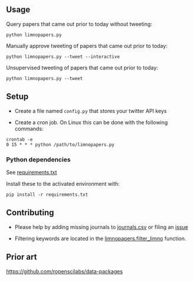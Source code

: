 ## Usage

Query papers that came out prior to today without tweeting:

`python limnopapers.py`

Manually approve tweeting of papers that came out prior to today:

`python limnopapers.py --tweet --interactive`

Unsupervised tweeting of papers that came out prior to today:

`python limnopapers.py --tweet`

## Setup

* Create a file named `config.py` that stores your twitter API keys

* Create a _cron_ job. On Linux this can be done with the following commands:

```
crontab -e 
0 15 * * * python /path/to/limnopapers.py
```

### Python dependencies

See [requirements.txt](requirements.txt)

Install these to the activated environment with:

`pip install -r requirements.txt`

## Contributing

* Please help by adding missing journals to [journals.csv](journals.csv) or filing an [issue](https://github.com/jsta/limnopapers/issues)

* Filtering keywords are located in the [limnopapers.filter_limno](limnopapers/limnopapers.py) function.

## Prior art

https://github.com/ropenscilabs/data-packages

